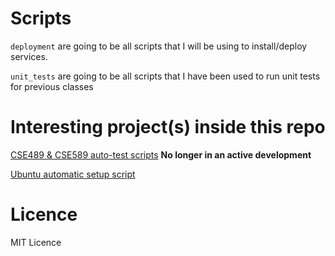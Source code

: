 # Scripts
`deployment` are going to be all scripts that I will be using to install/deploy services.

`unit_tests` are going to be all scripts that I have been used to run unit tests for previous classes

# Interesting project(s) inside this repo

[CSE489 & CSE589 auto-test scripts](https://github.com/johnkramorbhz/Scripts/tree/master/unit_tests/CSE489) **No longer in an active development**

[Ubuntu automatic setup script](https://github.com/johnkramorbhz/Scripts/tree/master/deployment)

# Licence
MIT Licence